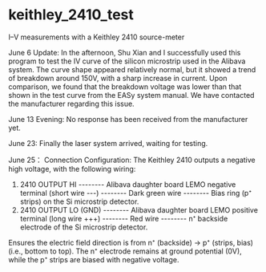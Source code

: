 # keithley_2410_test
I–V measurements with a Keithley 2410 source-meter

June 6 Update:
In the afternoon, Shu Xian and I successfully used this program to test the IV curve of the silicon microstrip used in the Alibava system. The curve shape appeared relatively normal, but it showed a trend of breakdown around 150V, with a sharp increase in current. Upon comparison, we found that the breakdown voltage was lower than that shown in the test curve from the EASy system manual. We have contacted the manufacturer regarding this issue.

June 13 Evening:
No response has been received from the manufacturer yet.

June 23:
Finally the laser system arrived, waiting for testing.

June 25：
Connection Configuration:
The Keithley 2410 outputs a negative high voltage, with the following wiring:
1. 2410 OUTPUT HI -------- Alibava daughter board LEMO negative terminal (short wire ---) -------- Dark green wire -------- Bias ring (p⁺ strips) on the Si microstrip detector.
2. 2410 OUTPUT LO (GND) -------- Alibava daughter board LEMO positive terminal (long wire +++) -------- Red wire -------- n⁺ backside electrode of the Si microstrip detector.

Ensures the electric field direction is from n⁺ (backside) → p⁺ (strips, bias) (i.e., bottom to top). The n⁺ electrode remains at ground potential (0V), while the p⁺ strips are biased with negative voltage.

